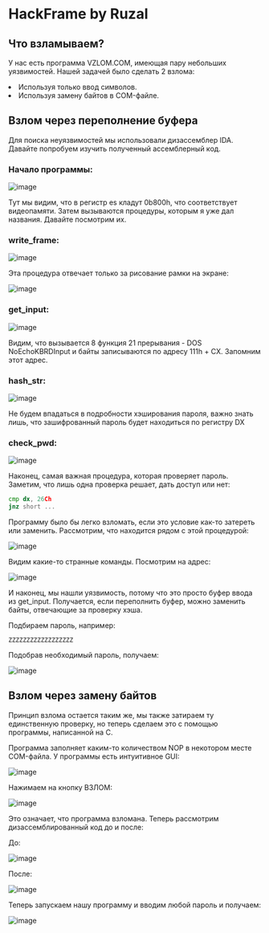 <h1>HackFrame by Ruzal</h1>

<h2>Что взламываем?</h2>
<p>У нас есть программа VZLOM.COM, имеющая пару небольших уязвимостей. Нашей задачей было сделать 2 взлома:</p>
<li>Используя только ввод символов.</li>
<li>Используя замену байтов в COM-файле.</li>

<h2>Взлом через переполнение буфера</h2>
<p>Для поиска неуязвимостей мы использовали дизассемблер IDA. Давайте попробуем изучить полученный ассемблерный код.</p>
<h3>Начало программы:</h3>

![image](https://github.com/SvetoCopy/HackFrame/assets/65361271/948f55ea-703e-406e-89ee-69cd541460c1)

<p>Тут мы видим, что в регистр es кладут 0b800h, что соответствует видеопамяти. Затем вызываются процедуры, которым я уже дал названия.
Давайте посмотрим их.</p>

<h3>write_frame:</h3>

![image](https://github.com/SvetoCopy/HackFrame/assets/65361271/e77512ea-5ac0-4cd1-84eb-ef56d30193f2)

<p>Эта процедура отвечает только за рисование рамки на экране:</p>

![image](https://github.com/SvetoCopy/HackFrame/assets/65361271/2c259c85-4fd8-41b4-942d-f1b40aa34c0b)

<h3>get_input:</h3>

![image](https://github.com/SvetoCopy/HackFrame/assets/65361271/e6c075e9-7af5-4fad-a4fa-0916915b51b0)

<p>Видим, что вызывается 8 функция 21 прерывания - DOS NoEchoKBRDInput и байты записываются по адресу 111h + CX. Запомним этот адрес.</p>

<h3>hash_str:</h3>

![image](https://github.com/SvetoCopy/HackFrame/assets/65361271/f6261658-fbb6-429e-8e90-17f02f1a219b)

<p>Не будем впадаться в подробности хэширования пароля, важно знать лишь, что зашифрованный пароль будет находиться по регистру DX</p>

<h3>check_pwd:</h3>

![image](https://github.com/SvetoCopy/HackFrame/assets/65361271/e795a85e-85c6-422a-a3d0-b8cc7f82df8c)

<p>Наконец, самая важная процедура, которая проверяет пароль. Заметим, что лишь одна проверка решает, дать доступ или нет:<p>

```asm
cmp dx, 26Ch
jnz short ...
```

<p>Программу было бы легко взломать, если это условие как-то затереть или заменить. Рассмотрим, что находится рядом с этой процедурой:</p>

![image](https://github.com/SvetoCopy/HackFrame/assets/65361271/16c80693-d977-41aa-ba41-bc8f1fd62b73)

<p>Видим какие-то странные команды. Посмотрим на адрес:</p>

![image](https://github.com/SvetoCopy/HackFrame/assets/65361271/e9f787a5-b325-48c9-8b0f-b074c6ebc79e)

<p>И наконец, мы нашли уязвимость, потому что это просто буфер ввода из get_input. Получается, если переполнить буфер, можно заменить байты, отвечающие за проверку хэша.</p>
<p>Подбираем пароль, например:</p>

```
ZZZZZZZZZZZZZZZZZZ
```
<p>Подобрав необходимый пароль, получаем:</p>

![image](https://github.com/SvetoCopy/HackFrame/assets/65361271/b836415b-0849-4e12-853e-81e8f87a26ab)

<h2>Взлом через замену байтов</h2>

<p>Принцип взлома остается таким же, мы также затираем ту единственную проверку, но теперь сделаем это с помощью программы, написанной на C.</p>
<p>Программа заполняет каким-то количеством NOP в некотором месте COM-файла. У программы есть интуитивное GUI:</p>

![image](https://github.com/SvetoCopy/HackFrame/assets/65361271/b3a44f5c-738c-426f-b74f-5890660c5b90)

<p>Нажимаем на кнопку ВЗЛОМ:</p>

![image](https://github.com/SvetoCopy/HackFrame/assets/65361271/20b6a0a7-d921-4690-b26a-e7da53af2cf3)

<p>Это означает, что программа взломана. Теперь рассмотрим дизассемблированный код до и после:</p>

<p>До:</p>

![image](https://github.com/SvetoCopy/HackFrame/assets/65361271/8e9d0099-c070-4c0b-af47-5f4938611e7a)

<p>После:</p>

![image](https://github.com/SvetoCopy/HackFrame/assets/65361271/45bf47d8-9148-4d47-a6c3-aa4f82b4b377)

<p>Теперь запускаем нашу программу и вводим любой пароль и получаем:</p>

![image](https://github.com/SvetoCopy/HackFrame/assets/65361271/c389fff0-b4cd-4b9b-99f3-8e7d9629e680)
